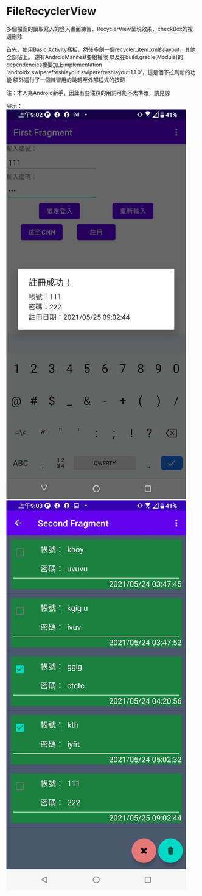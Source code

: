 # FileRecyclerView

多個檔案的讀取寫入的登入畫面練習、RecyclerView呈現效果、checkBox的複選刪除

首先，使用Basic Activity樣板，然後多創一個recycler_item.xml的layout，其他全部貼上。
還有AndroidManifest要給權限<uses-permission android:name="android.permission.READ_EXTERNAL_STORAGE"/>
    <uses-permission android:name="android.permission.WRITE_EXTERNAL_STORAGE"/>
以及在build.gradle(Module)的dependencies裡要加上implementation 'androidx.swiperefreshlayout:swiperefreshlayout:1.1.0'，這是個下拉刷新的功能
額外還付了一個練習用的跳轉至外部程式的按鈕

注：本人為Android新手，因此有些注釋的用詞可能不太準確，請見諒

展示：
![image](https://github.com/Andy366098/FileRecyclerView/blob/master/Screenshot_20210525-090249816.jpg)
![image](https://github.com/Andy366098/FileRecyclerView/blob/master/Screenshot_20210525-090303022.jpg)
